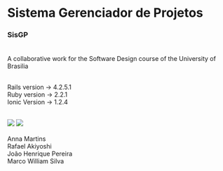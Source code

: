 # Sistema Gerenciador de Projetos<br/>
### SisGP<br/><br/>

A collaborative work for the Software Design course of the University of Brasilia<br/><br/>

Rails version -> 4.2.5.1<br/>
Ruby version  -> 2.2.1 <br/>
Ionic Version -> 1.2.4<br/><br/>

<a href="https://codeclimate.com/github/joao-henrique/SisGP"><img src="https://codeclimate.com/github/joao-henrique/SisGP/badges/gpa.svg" /></a>
<a href="https://codeclimate.com/github/joao-henrique/SisGP/coverage"><img src="https://codeclimate.com/github/joao-henrique/SisGP/badges/coverage.svg" /></a><br/><br/>
Anna Martins <br/>
Rafael Akiyoshi <br/>
João Henrique Pereira <br/>
Marco William Silva <br/>
